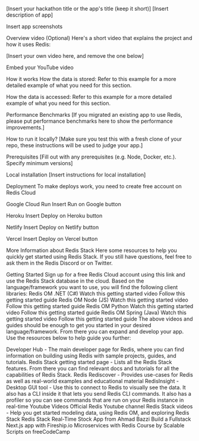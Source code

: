 [Insert your hackathon title or the app's title (keep it short)]
[Insert description of app]

Insert app screenshots

Overview video (Optional)
Here's a short video that explains the project and how it uses Redis:

[Insert your own video here, and remove the one below]

Embed your YouTube video

How it works
How the data is stored:
Refer to this example for a more detailed example of what you need for this section.

How the data is accessed:
Refer to this example for a more detailed example of what you need for this section.

Performance Benchmarks
[If you migrated an existing app to use Redis, please put performance benchmarks here to show the performance improvements.]

How to run it locally?
[Make sure you test this with a fresh clone of your repo, these instructions will be used to judge your app.]

Prerequisites
[Fill out with any prerequisites (e.g. Node, Docker, etc.). Specify minimum versions]

Local installation
[Insert instructions for local installation]

Deployment
To make deploys work, you need to create free account on Redis Cloud

Google Cloud Run
Insert Run on Google button

Heroku
Insert Deploy on Heroku button

Netlify
Insert Deploy on Netlify button

Vercel
Insert Deploy on Vercel button

More Information about Redis Stack
Here some resources to help you quickly get started using Redis Stack. If you still have questions, feel free to ask them in the Redis Discord or on Twitter.

Getting Started
Sign up for a free Redis Cloud account using this link and use the Redis Stack database in the cloud.
Based on the language/framework you want to use, you will find the following client libraries:
Redis OM .NET (C#)
Watch this getting started video
Follow this getting started guide
Redis OM Node (JS)
Watch this getting started video
Follow this getting started guide
Redis OM Python
Watch this getting started video
Follow this getting started guide
Redis OM Spring (Java)
Watch this getting started video
Follow this getting started guide
The above videos and guides should be enough to get you started in your desired language/framework. From there you can expand and develop your app. Use the resources below to help guide you further:

Developer Hub - The main developer page for Redis, where you can find information on building using Redis with sample projects, guides, and tutorials.
Redis Stack getting started page - Lists all the Redis Stack features. From there you can find relevant docs and tutorials for all the capabilities of Redis Stack.
Redis Rediscover - Provides use-cases for Redis as well as real-world examples and educational material
RedisInsight - Desktop GUI tool - Use this to connect to Redis to visually see the data. It also has a CLI inside it that lets you send Redis CLI commands. It also has a profiler so you can see commands that are run on your Redis instance in real-time
Youtube Videos
Official Redis Youtube channel
Redis Stack videos - Help you get started modeling data, using Redis OM, and exploring Redis Stack
Redis Stack Real-Time Stock App from Ahmad Bazzi
Build a Fullstack Next.js app with Fireship.io
Microservices with Redis Course by Scalable Scripts on freeCodeCamp